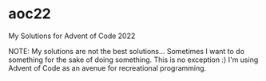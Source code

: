 # aoc22
My Solutions for Advent of Code 2022

NOTE: My solutions are not the best solutions...
  Sometimes I want to do something for the sake of doing something.
  This is no exception :)
  I'm using Advent of Code as an avenue for recreational programming.
